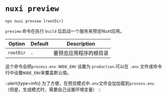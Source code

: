 # `nuxi preview`

```{bash}
npx nuxi preview [rootDir]
```

`preview` 命令在执行 `build` 后启动一个服务来预览Nuxt应用。

Option        | Default          | Description
-------------------------|-----------------|------------------
`rootDir` | `.` | 要预览应用程序的根目录

这个命令会把`process.env.NODE_ENV` 设置为 `production`.可以在 `.env` 文件或命令行中设置`NODE_ENV`来覆盖默认值。

::alert{type=info}
为了方便，在预览模式中`.env`文件会加加载到`process.env`.（但是，生成模式时，需要自己设置环境变量）
::
